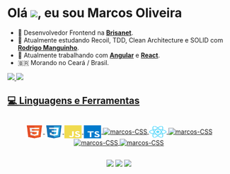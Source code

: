 <h1 align = "justify"> Olá <img src="https://media.giphy.com/media/hvRJCLFzcasrR4ia7z/giphy.gif" width="25px">, eu sou Marcos Oliveira</h1>

- 🔭 Desenvolvedor Frontend na <a href="https://www.brisanet.com.br/"><b>Brisanet</b></a>.
- 🌱 Atualmente estudando Recoil, TDD, Clean Architecture e SOLID com <a href="https://www.udemy.com/course/react-com-mango/"><b>Rodrigo Manguinho</b></a>.
- 📌 Atualmente trabalhando com <a href="https://angular.io/"><b>Angular</b></a> e <a href="https://pt-br.reactjs.org/"><b>React</b></a>.
- 🇧🇷 Morando no Ceará / Brasil.

 <div>
  <a href="https://github.com/MarcosOliveir4">
  <img height="180em" src="https://github-readme-stats.vercel.app/api?username=MarcosOliveir4&show_icons=true&theme=dracula&include_all_commits=true&count_private=true"/>
  <img height="180em" src="https://github-readme-stats.vercel.app/api/top-langs/?username=MarcosOliveir4&layout=compact&langs_count=7&theme=dracula"/>
</div>

## 💻 **Linguagens e Ferramentas**  
<br>
<div align="center">
  <div style="display: inline_block">
    <img align="center" alt="marcos-HTML" height="30" width="40" src="https://raw.githubusercontent.com/devicons/devicon/master/icons/html5/html5-original.svg">
    <img align="center" alt="marcos-CSS" height="30" width="40" src="https://raw.githubusercontent.com/devicons/devicon/master/icons/css3/css3-original.svg">
    <img align="center" alt="marcos-Js" height="30" width="40" src="https://raw.githubusercontent.com/devicons/devicon/master/icons/javascript/javascript-plain.svg">
    <img align="center" alt="marcos-Ts" height="30" width="40" src="https://raw.githubusercontent.com/devicons/devicon/master/icons/typescript/typescript-plain.svg">
    <img align="center" alt="marcos-CSS" height="30" width="40" src="https://cdn.jsdelivr.net/gh/devicons/devicon/icons/angularjs/angularjs-plain.svg" />
    <img align="center" alt="marcos-React" height="30" width="40" src="https://raw.githubusercontent.com/devicons/devicon/master/icons/react/react-original.svg">
    <img align="center" alt="marcos-CSS" height="30" width="40" src="https://cdn.jsdelivr.net/gh/devicons/devicon/icons/nodejs/nodejs-original.svg" />
   <img align="center" alt="marcos-CSS" height="30" width="40" src="https://cdn.jsdelivr.net/gh/devicons/devicon/icons/go/go-original-wordmark.svg" />
   <img align="center" alt="marcos-CSS" height="30" width="40" src="https://cdn.jsdelivr.net/gh/devicons/devicon/icons/java/java-original.svg" />
   
  </div>  
</div>

##
<div align="center"> 
  <a href="https://www.instagram.com/oliveira_dev/" target="_blank"><img src="https://img.shields.io/badge/-Instagram-%23E4405F?style=for-the-badge&logo=instagram&logoColor=white" target="_blank"></a>
  <a href = "mailto:marcosassis071@gmail.com"><img src="https://img.shields.io/badge/-Gmail-%23333?style=for-the-badge&logo=gmail&logoColor=white" target="_blank"></a>
  <a href="https://www.linkedin.com/in/marcos-oliveira-301a271b6/" target="_blank"><img src="https://img.shields.io/badge/-LinkedIn-%230077B5?style=for-the-badge&logo=linkedin&logoColor=white" target="_blank"></a> 
</div>
